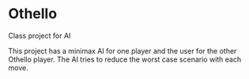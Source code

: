 # Othello
Class project for AI

This project has a minimax AI for one player and the user for the other Othello player. The AI tries to reduce the worst case scenario with each move.
